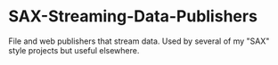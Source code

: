 # SAX-Streaming-Data-Publishers
File and web publishers that stream data. Used by several of my "SAX" style projects but useful elsewhere.
